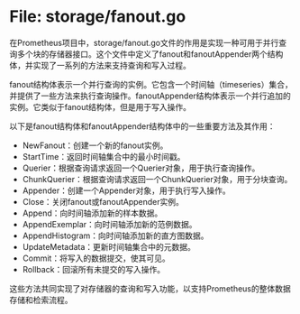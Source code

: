 # File: storage/fanout.go

在Prometheus项目中，storage/fanout.go文件的作用是实现一种可用于并行查询多个块的存储器接口。这个文件中定义了fanout和fanoutAppender两个结构体，并实现了一系列的方法来支持查询和写入过程。

fanout结构体表示一个并行查询的实例。它包含一个时间轴（timeseries）集合，并提供了一些方法来执行查询操作。fanoutAppender结构体表示一个并行追加的实例。它类似于fanout结构体，但是用于写入操作。

以下是fanout结构体和fanoutAppender结构体中的一些重要方法及其作用：

- NewFanout：创建一个新的fanout实例。
- StartTime：返回时间轴集合中的最小时间戳。
- Querier：根据查询请求返回一个Querier对象，用于执行查询操作。
- ChunkQuerier：根据查询请求返回一个ChunkQuerier对象，用于分块查询。
- Appender：创建一个Appender对象，用于执行写入操作。
- Close：关闭fanout或fanoutAppender实例。
- Append：向时间轴添加新的样本数据。
- AppendExemplar：向时间轴添加新的范例数据。
- AppendHistogram：向时间轴添加新的直方图数据。
- UpdateMetadata：更新时间轴集合中的元数据。
- Commit：将写入的数据提交，使其可见。
- Rollback：回滚所有未提交的写入操作。

这些方法共同实现了对存储器的查询和写入功能，以支持Prometheus的整体数据存储和检索流程。

